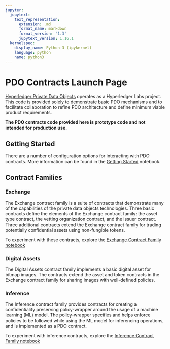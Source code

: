 ```yaml
---
jupyter:
  jupytext:
    text_representation:
      extension: .md
      format_name: markdown
      format_version: '1.3'
      jupytext_version: 1.16.1
  kernelspec:
    display_name: Python 3 (ipykernel)
    language: python
    name: python3
---
```


# PDO Contracts Launch Page #

[Hyperledger Private Data Objects](https://github.com/hyperledger-labs/private-data-objects)
operates as a Hyperledger Labs project. This code is provided solely
to demonstrate basic PDO mechanisms and to facilitate collaboration to
refine PDO architecture and define minimum viable product
requirements.

**The PDO contracts code provided here is prototype code and not intended for production use.**

## Getting Started

There are a number of configuration options for interacting with PDO
contracts. More information can be found in the
[Getting Started](common/documents/getting_started.ipynb) notebook.

## Contract Families

### Exchange

The Exchange contract family is a suite of contracts that demonstrate
many of the capabilities of the private data objects
technologies. Three basic contracts define the elements of the
Exchange contract family: the asset type contract, the vetting
organization contract, and the issuer contract. Three additional
contracts extend the Exchange contract family for trading potentially
confidential assets using non-fungible tokens.

To experiment with these contracts, explore the
[Exchange Contract Family notebook](exchange/index.ipynb)

### Digital Assets

The Digital Assets contract family implements a basic digital asset
for bitmap images. The contracts extend the asset and token contracts
in the Exchange contract family for sharing images with well-defined
policies.

### Inference

The Inference contract family provides contracts for creating a
confidentiality preserving policy-wrapper around the usage of a
machine learning (ML) model.  The policy-wrapper specifies and helps
enforce policies to be followed while using the ML model for
inferencing operations, and is implemented as a PDO contract.

To experiment with inference contracts, explore the
[Inference Contract Family notebook](inference/index.ipynb)
